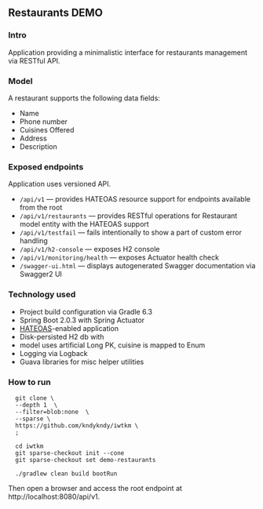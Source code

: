 ## Restaurants DEMO

### Intro

Application providing a minimalistic interface for restaurants management via RESTful API.

### Model

A restaurant supports the following data fields:

- Name
- Phone number
- Cuisines Offered
- Address
- Description

### Exposed endpoints

Application uses versioned API.

* `/api/v1` — provides HATEOAS resource support for endpoints available from the root
* `/api/v1/restaurants` — provides RESTful operations for Restaurant model entity with the HATEOAS
  support
* `/api/v1/testfail` — fails intentionally to show a part of custom error handling
* `/api/v1/h2-console` — exposes H2 console
* `/api/v1/monitoring/health` — exposes Actuator health check
* `/swagger-ui.html` — displays autogenerated Swagger documentation via Swagger2 UI

### Technology used

- Project build configuration via Gradle 6.3
- Spring Boot 2.0.3 with Spring Actuator
- [HATEOAS](https://spring.io/projects/spring-hateoas)-enabled application
- Disk-persisted H2 db with
- model uses artificial Long PK, cuisine is mapped to Enum
- Logging via Logback
- Guava libraries for misc helper utilities

### How to run

```shell
  git clone \
  --depth 1  \
  --filter=blob:none  \
  --sparse \
  https://github.com/kndykndy/iwtkm \
  ;
  
  cd iwtkm
  git sparse-checkout init --cone
  git sparse-checkout set demo-restaurants

  ./gradlew clean build bootRun
```

Then open a browser and access the root endpoint at http://localhost:8080/api/v1.
